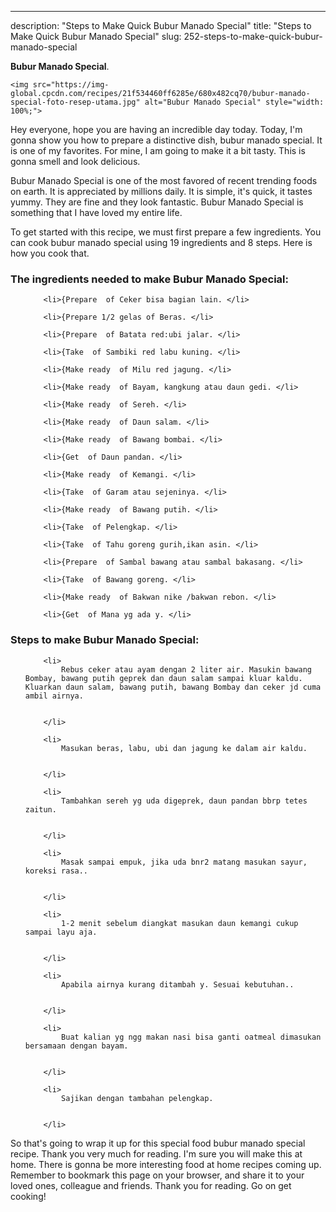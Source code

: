 ---
description: "Steps to Make Quick Bubur Manado Special"
title: "Steps to Make Quick Bubur Manado Special"
slug: 252-steps-to-make-quick-bubur-manado-special

<p>
	<strong>Bubur Manado Special</strong>. 
	
</p>
<p>
	
	<img src="https://img-global.cpcdn.com/recipes/21f534460ff6285e/680x482cq70/bubur-manado-special-foto-resep-utama.jpg" alt="Bubur Manado Special" style="width: 100%;">
	
	
</p>
<p>
	Hey everyone, hope you are having an incredible day today. Today, I'm gonna show you how to prepare a distinctive dish, bubur manado special. It is one of my favorites. For mine, I am going to make it a bit tasty. This is gonna smell and look delicious.
</p>
	
<p>
	Bubur Manado Special is one of the most favored of recent trending foods on earth. It is appreciated by millions daily. It is simple, it's quick, it tastes yummy. They are fine and they look fantastic. Bubur Manado Special is something that I have loved my entire life.
</p>
<p>
	
</p>

<p>
To get started with this recipe, we must first prepare a few ingredients. You can cook bubur manado special using 19 ingredients and 8 steps. Here is how you cook that.
</p>

<h3>The ingredients needed to make Bubur Manado Special:</h3>

<ol>
	
		<li>{Prepare  of Ceker bisa bagian lain. </li>
	
		<li>{Prepare 1/2 gelas of Beras. </li>
	
		<li>{Prepare  of Batata red:ubi jalar. </li>
	
		<li>{Take  of Sambiki red labu kuning. </li>
	
		<li>{Make ready  of Milu red jagung. </li>
	
		<li>{Make ready  of Bayam, kangkung atau daun gedi. </li>
	
		<li>{Make ready  of Sereh. </li>
	
		<li>{Make ready  of Daun salam. </li>
	
		<li>{Make ready  of Bawang bombai. </li>
	
		<li>{Get  of Daun pandan. </li>
	
		<li>{Make ready  of Kemangi. </li>
	
		<li>{Take  of Garam atau sejeninya. </li>
	
		<li>{Make ready  of Bawang putih. </li>
	
		<li>{Take  of Pelengkap. </li>
	
		<li>{Take  of Tahu goreng gurih,ikan asin. </li>
	
		<li>{Prepare  of Sambal bawang atau sambal bakasang. </li>
	
		<li>{Take  of Bawang goreng. </li>
	
		<li>{Make ready  of Bakwan nike /bakwan rebon. </li>
	
		<li>{Get  of Mana yg ada y. </li>
	
</ol>
<p>
	
</p>

<h3>Steps to make Bubur Manado Special:</h3>

<ol>
	
		<li>
			Rebus ceker atau ayam dengan 2 liter air. Masukin bawang Bombay, bawang putih geprek dan daun salam sampai kluar kaldu. Kluarkan daun salam, bawang putih, bawang Bombay dan ceker jd cuma ambil airnya.
			
			
		</li>
	
		<li>
			Masukan beras, labu, ubi dan jagung ke dalam air kaldu.
			
			
		</li>
	
		<li>
			Tambahkan sereh yg uda digeprek, daun pandan bbrp tetes zaitun.
			
			
		</li>
	
		<li>
			Masak sampai empuk, jika uda bnr2 matang masukan sayur, koreksi rasa..
			
			
		</li>
	
		<li>
			1-2 menit sebelum diangkat masukan daun kemangi cukup sampai layu aja.
			
			
		</li>
	
		<li>
			Apabila airnya kurang ditambah y. Sesuai kebutuhan..
			
			
		</li>
	
		<li>
			Buat kalian yg ngg makan nasi bisa ganti oatmeal dimasukan bersamaan dengan bayam.
			
			
		</li>
	
		<li>
			Sajikan dengan tambahan pelengkap.
			
			
		</li>
	
</ol>

<p>
	
</p>

<p>
	So that's going to wrap it up for this special food bubur manado special recipe. Thank you very much for reading. I'm sure you will make this at home. There is gonna be more interesting food at home recipes coming up. Remember to bookmark this page on your browser, and share it to your loved ones, colleague and friends. Thank you for reading. Go on get cooking!
</p>

